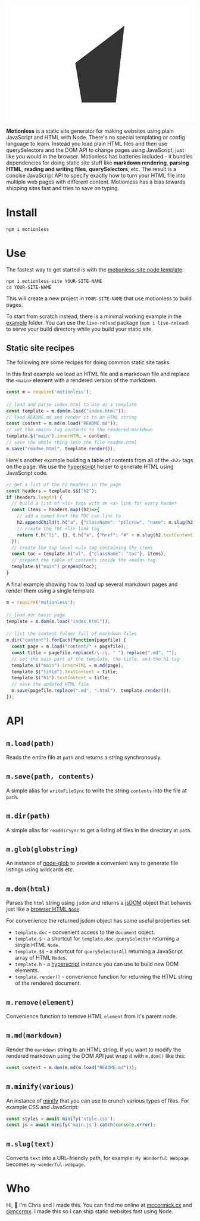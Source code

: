 <p align="center">
  <img src="logo.svg?sanitize=true" alt="motionless logo"><br/>
</p>

**Motionless** is a static site generator for making websites using plain JavaScript and HTML with Node. There's no special templating or config language to learn. Instead you load plain HTML files and then use querySelectors and the DOM API to change pages using JavaScript, just like you would in the browser. Motionless has batteries included - it bundles dependencies for doing static site stuff like **markdown rendering**, **parsing HTML**, **reading and writing files**, **querySelectors**, etc. The result is a concise JavaScript API to specify exactly how to turn your HTML file into multiple web pages with different content. Motionless has a bias towards shipping sites fast and tries to save on typing.

# Install

`npm i motionless`

# Use

The fastest way to get started is with the [motionless-site node template](https://github.com/chr15m/create-motionless-site):

```
npm i motionless-site YOUR-SITE-NAME
cd YOUR-SITE-NAME
```

This will create a new project in `YOUR-SITE-NAME` that use motionless to build pages.

To start from scratch instead, there is a minimal working example in the [example](./example) folder. You can use the `live-reload` package (`npm i live-reload`) to serve your build directory while you build your static site.

## Static site recipes

The following are some recipes for doing common static site tasks.

In this first example we load an HTML file and a markdown file and replace the `<main>` element with a rendered version of the markdown.

```javascript
const m = require('motionless');

// load and parse index.html to use as a template
const template = m.dom(m.load("index.html"));
// load README.md and render it to an HTML string
const content = m.md(m.load("README.md"));
// set the <main> tag contents to the rendered markdown
template.$("main").innerHTML = content;
// save the whole thing into the file readme.html
m.save("readme.html", template.render());
```

Here's another example building a table of contents from all of the `<h2>` tags on the page. We use the [hyperscript](https://github.com/hyperhype/hyperscript) helper to generate HTML using JavaScript code.

```javascript
// get a list of the h2 headers in the page
const headers = template.$$("h2");
if (headers.length) {
  // build a list of <li> tags with an <a> link for every header
  const items = headers.map((h2)=>{
    // add a named href the TOC can link to
    h2.appendChild(t.h("a", {"className": "pilcrow", "name": m.slug(h2.textContent)}, " "))
    // create the TOC <li> link tag
    return t.h("li", {}, t.h("a", {"href": "#" + m.slug(h2.textContent)}, h2.textContent));
  });
  // create the top level <ul> tag containing the items
  const toc = template.h("ul", {"className": "toc"}, items);
  // prepend the table of contents inside the <main> tag
  template.$("main").prepend(toc);
}
```

A final example showing how to load up several markdown pages and render them using a single template.

```javascript
m = require('motionless');

// load our basic page
template = m.dom(m.load("index.html"));

// list the content folder full of markdown files
m.dir("content").forEach(function(pagefile) {
  const page = m.load("content/" + pagefile);
  const title = pagefile.replace(/\-/g, " ").replace(".md", "");
  // set the main part of the template, the title, and the h1 tag
  template.$("main").innerHTML = m.md(page);
  template.$("title").textContent = title;
  template.$("h1").textContent = title;
  // save the updated HTML file
  m.save(pagefile.replace(".md", ".html"), template.render());
});
```

# API

## `m.load(path)`

Reads the entire file at `path` and returns a string synchronously.

## `m.save(path, contents)`

A simple alias for `writeFileSync` to write the string `contents` into the file at `path`.

## `m.dir(path)`

A simple alias for `readdirSync` to get a listing of files in the directory at `path`.

## `m.glob(globstring)`

An instance of [node-glob](https://github.com/isaacs/node-glob) to provide a convenient way to generate file listings using wildcards etc.

## `m.dom(html)`

Parses the `html` string using `jsdom` and returns a [jsDOM](https://www.npmjs.com/package/jsdom) object that behaves just like a [browser HTML `Node`](https://developer.mozilla.org/en-US/docs/Web/API/Node).

For convenience the returned jsdom object has some useful properties set:

 * `template.doc` - convenient access to the `document` object.
 * `template.$` - a shortcut for `template.doc.querySelector` returning a single HTML `Node`.
 * `template.$$` - a shortcut for `querySelectorAll` returning a JavaScript array of HTML `Node`s.
 * `template.h` - a [hyperscript](https://github.com/hyperhype/hyperscript) instance you can use to build new DOM elements.
 * `template.render()` - convenience function for returning the HTML string of the rendered document.

## `m.remove(element)`

Convenience function to remove HTML `element` from it's parent node.

## `m.md(markdown)`

Render the `markdown` string to an HTML string. If you want to modify the rendered markdown using the DOM API just wrap it with `m.dom()` like this:

```javascript
const content = m.dom(m.md(m.load("README.md")));
```

## `m.minify(various)`

An instance of [minify](https://coderaiser.github.io/minify/) that you can use to crunch various types of files. For example CSS and JavaScript:

```javascript
const styles = await minify('style.css');
const js = await minify('main.js').catch(console.error);
```

## `m.slug(text)`

Converts `text` into a URL-friendly path, for example: `My Wonderful Webpage` becomes `my-wonderful-webpage`.

# Who

Hi, 👋 I'm Chris and I made this. You can find me online at [mccormick.cx](https://mccormick.cx/) and [@mccrmx](https://twitter.com/mccrmx). I made this so I can ship static websites fast using Node.
